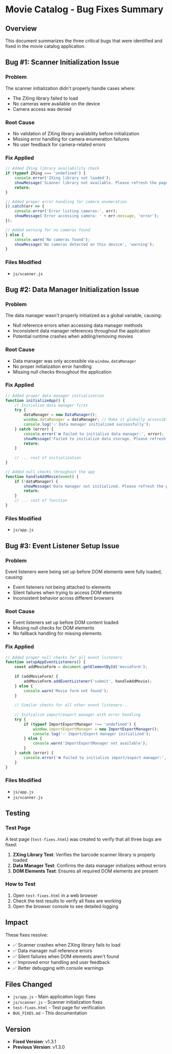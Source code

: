 # Movie Catalog - Bug Fixes Summary

## Overview
This document summarizes the three critical bugs that were identified and fixed in the movie catalog application.

## Bug #1: Scanner Initialization Issue

### Problem
The scanner initialization didn't properly handle cases where:
- The ZXing library failed to load
- No cameras were available on the device
- Camera access was denied

### Root Cause
- No validation of ZXing library availability before initialization
- Missing error handling for camera enumeration failures
- No user feedback for camera-related errors

### Fix Applied
```javascript
// Added ZXing library availability check
if (typeof ZXing === 'undefined') {
    console.error('ZXing library not loaded');
    showMessage('Scanner library not available. Please refresh the page.', 'error');
    return;
}

// Added proper error handling for camera enumeration
}).catch(err => {
    console.error('Error listing cameras:', err);
    showMessage('Error accessing camera: ' + err.message, 'error');
});

// Added warning for no cameras found
} else {
    console.warn('No cameras found');
    showMessage('No cameras detected on this device', 'warning');
}
```

### Files Modified
- `js/scanner.js`

## Bug #2: Data Manager Initialization Issue

### Problem
The data manager wasn't properly initialized as a global variable, causing:
- Null reference errors when accessing data manager methods
- Inconsistent data manager references throughout the application
- Potential runtime crashes when adding/removing movies

### Root Cause
- Data manager was only accessible via `window.dataManager`
- No proper initialization error handling
- Missing null checks throughout the application

### Fix Applied
```javascript
// Added proper data manager initialization
function initializeApp() {
    // Initialize data manager first
    try {
        dataManager = new DataManager();
        window.dataManager = dataManager; // Make it globally accessible
        console.log('✅ Data manager initialized successfully');
    } catch (error) {
        console.error('❌ Failed to initialize data manager:', error);
        showMessage('Failed to initialize data storage. Please refresh the page.', 'error');
        return;
    }
    
    // ... rest of initialization
}

// Added null checks throughout the app
function handleAddMovie(event) {
    if (!dataManager) {
        showMessage('Data manager not initialized. Please refresh the page.', 'error');
        return;
    }
    // ... rest of function
}
```

### Files Modified
- `js/app.js`

## Bug #3: Event Listener Setup Issue

### Problem
Event listeners were being set up before DOM elements were fully loaded, causing:
- Event listeners not being attached to elements
- Silent failures when trying to access DOM elements
- Inconsistent behavior across different browsers

### Root Cause
- Event listeners set up before DOM content loaded
- Missing null checks for DOM elements
- No fallback handling for missing elements

### Fix Applied
```javascript
// Added proper null checks for all event listeners
function setupAppEventListeners() {
    const addMovieForm = document.getElementById('movieForm');
    
    if (addMovieForm) {
        addMovieForm.addEventListener('submit', handleAddMovie);
    } else {
        console.warn('Movie form not found');
    }
    
    // Similar checks for all other event listeners...
    
    // Initialize import/export manager with error handling
    try {
        if (typeof ImportExportManager !== 'undefined') {
            window.importExportManager = new ImportExportManager();
            console.log('✅ Import/Export manager initialized');
        } else {
            console.warn('ImportExportManager not available');
        }
    } catch (error) {
        console.error('❌ Failed to initialize import/export manager:', error);
    }
}
```

### Files Modified
- `js/app.js`
- `js/scanner.js`

## Testing

### Test Page
A test page (`test-fixes.html`) was created to verify that all three bugs are fixed:

1. **ZXing Library Test**: Verifies the barcode scanner library is properly loaded
2. **Data Manager Test**: Confirms the data manager initializes without errors
3. **DOM Elements Test**: Ensures all required DOM elements are present

### How to Test
1. Open `test-fixes.html` in a web browser
2. Check the test results to verify all fixes are working
3. Open the browser console to see detailed logging

## Impact

These fixes resolve:
- ✅ Scanner crashes when ZXing library fails to load
- ✅ Data manager null reference errors
- ✅ Silent failures when DOM elements aren't found
- ✅ Improved error handling and user feedback
- ✅ Better debugging with console warnings

## Files Changed
- `js/app.js` - Main application logic fixes
- `js/scanner.js` - Scanner initialization fixes
- `test-fixes.html` - Test page for verification
- `BUG_FIXES.md` - This documentation

## Version
- **Fixed Version**: v1.3.1
- **Previous Version**: v1.3.0 
